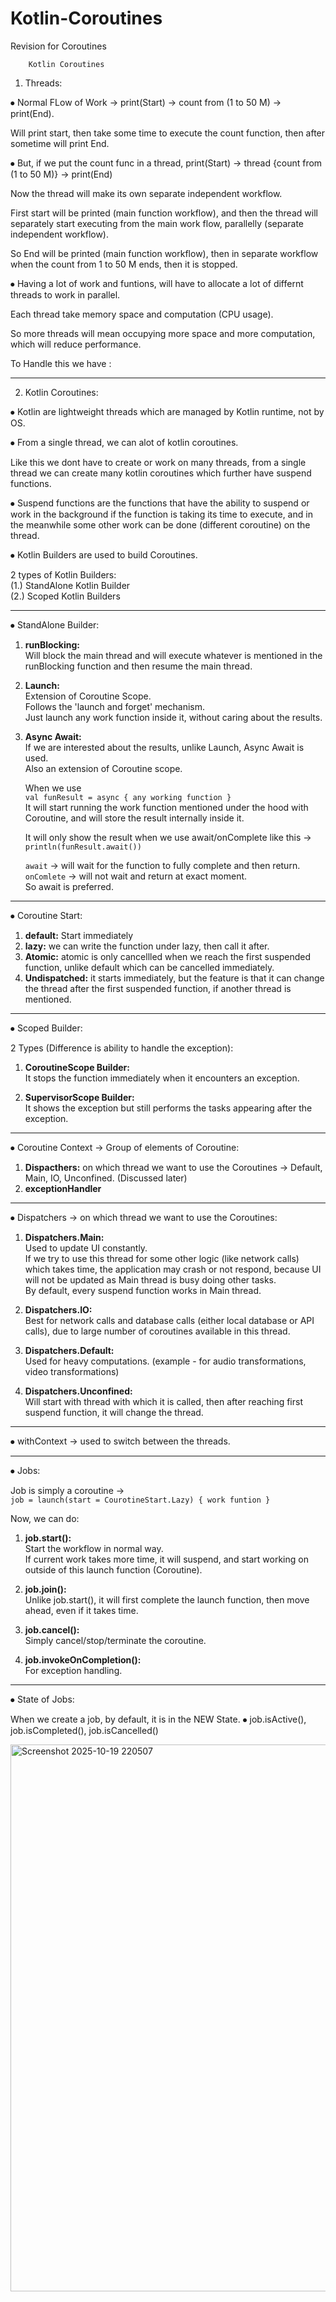 # Kotlin-Coroutines
Revision for Coroutines


		Kotlin Coroutines


1. Threads:

⦁	Normal FLow of Work -> print(Start) -> count from (1 to 50 M) -> print(End). 

Will print start, then take some time to execute the count function, then after sometime will print End. 

⦁	But, if we put the count func in a thread, print(Start) -> thread {count from (1 to 50 M)} -> print(End)

Now the thread will make its own separate independent workflow. 

First start will be printed (main function workflow), and then the thread will separately start executing from the main work flow, parallelly (separate independent workflow). 

So End will be printed (main function workflow), then in separate workflow when the count from 1 to 50 M ends, then it is stopped.


⦁	Having a lot of work and funtions, will have to allocate a lot of differnt threads to work in parallel. 

Each thread take memory space and computation (CPU usage). 

So more threads will mean occupying more space and more computation, which will reduce performance.


To Handle this we have :

---

2. Kotlin Coroutines:

⦁	Kotlin are lightweight threads which are managed by Kotlin runtime, not by OS.


⦁	From a single thread, we can alot of kotlin coroutines. 

Like this we dont have to create or work on many threads, from a single thread we can create many kotlin coroutines which further have suspend functions.


⦁	Suspend functions are the functions that have the ability to suspend or work in the background if the function is taking its time to execute, and in the meanwhile some other work can be done (different coroutine) on the thread. 


⦁	Kotlin Builders are used to build Coroutines. 

2 types of Kotlin Builders:  
(1.) StandAlone Kotlin Builder  
(2.) Scoped Kotlin Builders


---

⦁	StandAlone Builder:


1. **runBlocking:**  
   Will block the main thread and will execute whatever is mentioned in the runBlocking function and then resume the main thread.


2. **Launch:**  
   Extension of Coroutine Scope.  
   Follows the 'launch and forget' mechanism.  
   Just launch any work function inside it, without caring about the results.


3. **Async Await:**  
   If we are interested about the results, unlike Launch, Async Await is used.  
   Also an extension of Coroutine scope.  

   When we use  
   `val funResult = async { any working function }`  
   It will start running the work function mentioned under the hood with Coroutine, and will store the result internally inside it.  

   It will only show the result when we use await/onComplete like this ->  
   `println(funResult.await())`  

   `await` -> will wait for the function to fully complete and then return.  
   `onComlete` -> will not wait and return at exact moment.  
   So await is preferred.


---

⦁	Coroutine Start:

1. **default:** Start immediately  
2. **lazy:** we can write the function under lazy, then call it after.  
3. **Atomic:** atomic is only cancellled when we reach the first suspended function, unlike default which can be cancelled immediately.  
4. **Undispatched:** it starts immediately, but the feature is that it can change the thread after the first suspended function, if another thread is mentioned. 


---

⦁	Scoped Builder:

2 Types (Difference is ability to handle the exception):

1. **CoroutineScope Builder:**  
   It stops the function immediately when it encounters an exception.

2. **SupervisorScope Builder:**  
   It shows the exception but still performs the tasks appearing after the exception.


---

⦁	Coroutine Context -> Group of elements of Coroutine:

1. **Dispacthers:** on which thread we want to use the Coroutines -> Default, Main, IO, Unconfined. (Discussed later)  
2. **exceptionHandler**


---

⦁	Dispatchers -> on which thread we want to use the Coroutines:

1. **Dispatchers.Main:**  
   Used to update UI constantly.  
   If we try to use this thread for some other logic (like network calls) which takes time, the application may crash or not respond, because UI will not be updated as Main thread is busy doing other tasks.  
   By default, every suspend function works in Main thread.

2. **Dispatchers.IO:**  
   Best for network calls and database calls (either local database or API calls), due to large number of coroutines available in this thread.

3. **Dispatchers.Default:**  
   Used for heavy computations. (example - for audio transformations, video transformations)

4. **Dispatchers.Unconfined:**  
   Will start with thread with which it is called, then after reaching first suspend function, it will change the thread.


---

⦁	withContext -> used to switch between the threads.


---

⦁	Jobs:

Job is simply a coroutine ->  
`job = launch(start = CourotineStart.Lazy) { work funtion }`


Now, we can do:

1. **job.start():**  
   Start the workflow in normal way.  
   If current work takes more time, it will suspend, and start working on outside of this launch function (Coroutine).

2. **job.join():**  
   Unlike job.start(), it will first complete the launch function, then move ahead, even if it takes time.

3. **job.cancel():**  
   Simply cancel/stop/terminate the coroutine.

4. **job.invokeOnCompletion():**  
   For exception handling.


---

⦁	State of Jobs:  

When we create a job, by default, it is in the NEW State.
⦁	job.isActive(), job.isCompleted(), job.isCancelled()

<img width="1829" height="875" alt="Screenshot 2025-10-19 220507" src="https://github.com/user-attachments/assets/fdf8884d-223c-4ad9-ac35-a9aa2bc83c31" />



